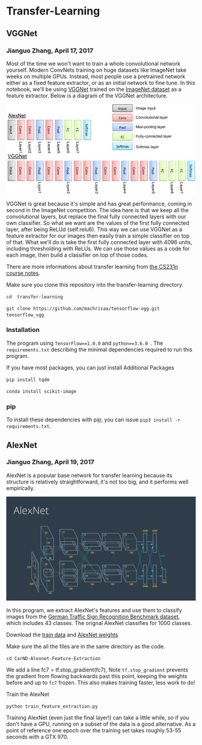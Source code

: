 # Transfer-Learning

## VGGNet
### Jianguo Zhang, April 17, 2017

Most of the time we won't want to train a whole convolutional network yourself. Modern ConvNets training on huge datasets like ImageNet take weeks on multiple GPUs. Instead, most people use a pretrained network either as a fixed feature extractor, or as an initial network to fine tune. In this notebook, we'll be using [VGGNet](https://arxiv.org/pdf/1409.1556.pdf) trained on the [ImageNet dataset](http://www.image-net.org/) as a feature extractor. Below is a diagram of the VGGNet architecture.


![image1](https://github.com/JianguoZhang1994/Transfer-Learning/blob/master/assets/cnnarchitecture.jpg)

VGGNet is great because it's simple and has great performance, coming in second in the ImageNet competition. The idea here is that we keep all the convolutional layers, but replace the final fully connected layers with our own classifier. So what we want are the values of the first fully connected layer, after being ReLUd (self.relu6). This way we can use VGGNet as a feature extractor for our images then easily train a simple classifier on top of that. What we'll do is take the first fully connected layer with 4096 units, including thresholding with ReLUs. We can use those values as a code for each image, then build a classifier on top of those codes.

 There are more informations about transfer learning from [the CS231n course notes](http://cs231n.github.io/transfer-learning/#tf).


Make sure you clone this repository into the transfer-learning directory.

`cd  transfer-learning`

`git clone https://github.com/machrisaa/tensorflow-vgg.git tensorflow_vgg`

### Installation

The program using `TensorFlow==1.0.0` and `python==3.6.0 `. The `requirements.txt` describing the minimal dependencies required to run this program. 

If you have most packages, you can just install Additional Packages

`pip install tqdm`

`conda install scikit-image`

### pip

To install these dependencies with pip, you can issue `pip3 install -r requirements.txt`.

## AlexNet
### Jianguo Zhang, April 19, 2017

AlexNet is a popular base network for transfer learning because its structure is relatively straightforward, it's not too big, and it performs well empirically.

![image](https://github.com/JianguoZhang1994/Transfer-Learning/blob/master/AlexNet_image.png)


In this program, we extract AlexNet's features and use them to classify images from the [German Traffic Sign Recognition Benchmark dataset](http://benchmark.ini.rub.de/?section=gtsrb&subsection=dataset), which includes 43 classes. The orignal AlexNet classifies for 1000 classes.

Download the [train data](https://d17h27t6h515a5.cloudfront.net/topher/2016/October/580a829f_train/train.p) and [AlexNet weights](https://d17h27t6h515a5.cloudfront.net/topher/2016/October/580d880c_bvlc-alexnet/bvlc-alexnet.npyhttps://d17h27t6h515a5.cloudfront.net/topher/2016/October/580d880c_bvlc-alexnet/bvlc-alexnet.npy)


Make sure the all the files are in the same directory as the code.

`cd CarND-Alexnet-Feature-Extraction`

We add a line fc7 = tf.stop_gradient(fc7), Note `tf.stop_gradient` prevents the gradient from flowing backwards past this point, keeping the weights before and up to `fc7` frozen. This also makes training faster, less work to do!

Train the AlexNet

`python train_feature_extraction.py`

Training AlexNet (even just the final layer!) can take a little while, so if you don't have a GPU, running on a subset of the data is a good alternative. As a point of reference one epoch over the training set takes roughly 53-55 seconds with a GTX 970.



